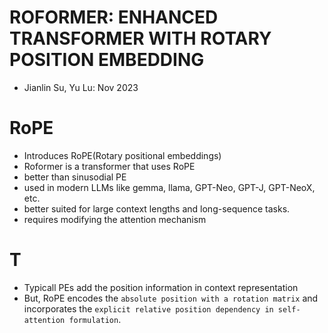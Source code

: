# ROFORMER: ENHANCED TRANSFORMER WITH ROTARY POSITION EMBEDDING

- Jianlin Su, Yu Lu: Nov 2023

# RoPE
- Introduces RoPE(Rotary positional embeddings)
- Roformer is a transformer that uses RoPE 
- better than sinusodial PE
- used in modern LLMs like gemma, llama, GPT-Neo, GPT-J, GPT-NeoX, etc.
- better suited for large context lengths and long-sequence tasks.
- requires modifying the attention mechanism

# T
- Typicall PEs add the position information in context representation
- But, RoPE encodes the `absolute position with a rotation matrix` and incorporates the `explicit relative position dependency in self-attention formulation`.

